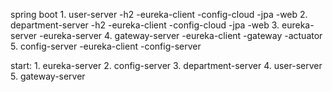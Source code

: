 spring boot
    1. user-server
        -h2
        -eureka-client
        -config-cloud
        -jpa
        -web
    2. department-server
        -h2
        -eureka-client
        -config-cloud
        -jpa
        -web
    3. eureka-server
        -eureka-server
    4. gateway-server
        -eureka-client
        -gateway
        -actuator
    5. config-server
        -eureka-client
        -config-server


start:
    1. eureka-server
    2. config-server
    3. department-server
    4. user-server
    5. gateway-server